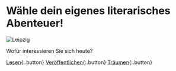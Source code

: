<link rel="stylesheet" href="/Buchstadt-Leipzig/css/style.css">

# Wähle dein eigenes literarisches Abenteuer!

![Leipzig](https://www.leipzig.travel/fileadmin/mediamanager/POI_Datenbank/Verborgenes_Leipzig_Neu/Polyloque/Polylogue-Aussen_Buchhandel-Cafe-Freizeit_Philipp-Kirschner_leipzig.travel.jpg)

Wofür interessieren Sie sich heute?

[Lesen](w1.html){:.button}
[Veröffentlichen](w2.html){:.button}
[Träumen](w3.html){:.button}
